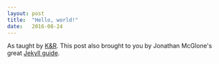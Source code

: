 ```yaml
---
layout: post
title:  "Hello, world!"
date:   2016-08-24
---
```


As taught by [K&R](https://en.wikipedia.org/wiki/The_C_Programming_Language#Influence).
This post also brought to you by Jonathan McGlone's great [Jekyll guide](http://jmcglone.com/guides/github-pages/).
